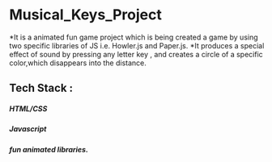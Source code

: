 # Musical_Keys_Project
 *It is a animated fun game project which is being created a game by using two specific libraries of JS i.e. Howler.js and Paper.js.
 *It produces a special effect of sound by pressing any letter key , and creates a circle of a specific color,which disappears into the distance.
## Tech Stack :
##### HTML/CSS
##### Javascript
##### fun animated libraries.
